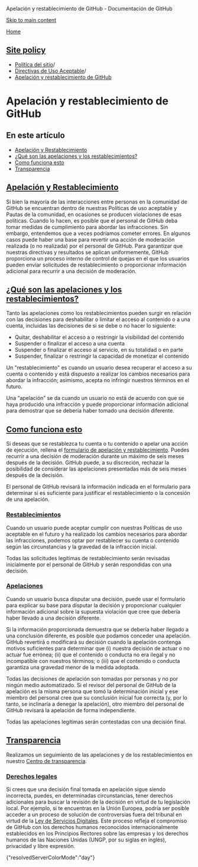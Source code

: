Apelación y restablecimiento de GitHub - Documentación de GitHub

[Skip to main content](#main-content)

[Home](/es)

[Site policy](/es/site-policy)
----------

* [Política del sitio](/es/site-policy)/
* [Directivas de Uso Aceptable](/es/site-policy/acceptable-use-policies)/
* [Apelación y restablecimiento de GitHub](/es/site-policy/acceptable-use-policies/github-appeal-and-reinstatement)

Apelación y restablecimiento de GitHub
==========

En este artículo
----------

* [Apelación y Restablecimiento](#appeal-and-reinstatement)
* [¿Qué son las apelaciones y los restablecimientos?](#what-are-appeals-and-reinstatements)
* [Como funciona esto](#how-this-works)
* [Transparencia](#transparency)

[Apelación y Restablecimiento](#appeal-and-reinstatement)
----------

Si bien la mayoría de las interacciones entre personas en la comunidad de GitHub se encuentran dentro de nuestras Políticas de uso aceptable y Pautas de la comunidad, en ocasiones se producen violaciones de esas políticas. Cuando lo hacen, es posible que el personal de GitHub deba tomar medidas de cumplimiento para abordar las infracciones. Sin embargo, entendemos que a veces podríamos cometer errores. En algunos casos puede haber una base para revertir una acción de moderación realizada (o no realizada) por el personal de GitHub. Para garantizar que nuestras directivas y resultados se aplican uniformemente, GitHub proporciona un proceso interno de control de quejas en el que los usuarios pueden enviar solicitudes de restablecimiento o proporcionar información adicional para recurrir a una decisión de moderación.

[¿Qué son las apelaciones y los restablecimientos?](#what-are-appeals-and-reinstatements)
----------

Tanto las apelaciones como los restablecimientos pueden surgir en relación con las decisiones para deshabilitar o limitar el acceso al contenido o a una cuenta, incluidas las decisiones de si se debe o no hacer lo siguiente:

* Quitar, deshabilitar el acceso a o restringir la visibilidad del contenido
* Suspender o finalizar el acceso a una cuenta
* Suspender o finalizar el acceso al servicio, en su totalidad o en parte
* Suspender, finalizar o restringir la capacidad de monetizar el contenido

Un "restablecimiento" es cuando un usuario desea recuperar el acceso a su cuenta o contenido y está dispuesto a realizar los cambios necesarios para abordar la infracción; asimismo, acepta no infringir nuestros términos en el futuro.

Una “apelación” se da cuando un usuario no está de acuerdo con que se haya producido una infracción y puede proporcionar información adicional para demostrar que se debería haber tomado una decisión diferente.

[Como funciona esto](#how-this-works)
----------

Si deseas que se restablezca tu cuenta o tu contenido o apelar una acción de ejecución, rellena el [formulario de apelación y restablecimiento](https://support.github.com/contact/reinstatement). Puedes recurrir a una decisión de moderación durante un máximo de seis meses después de la decisión. GitHub puede, a su discreción, rechazar la posibilidad de considerar las apelaciones presentadas más de seis meses después de la decisión.

El personal de GitHub revisará la información indicada en el formulario para determinar si es suficiente para justificar el restablecimiento o la concesión de una apelación.

### [Restablecimientos](#reinstatements) ###

Cuando un usuario puede aceptar cumplir con nuestras Políticas de uso aceptable en el futuro y ha realizado los cambios necesarios para abordar las infracciones, podemos optar por restablecer su cuenta o contenido según las circunstancias y la gravedad de la infracción inicial.

Todas las solicitudes legítimas de restablecimiento serán revisadas inicialmente por el personal de GitHub y serán respondidas con una decisión.

### [Apelaciones](#appeals) ###

Cuando un usuario busca disputar una decisión, puede usar el formulario para explicar su base para disputar la decisión y proporcionar cualquier información adicional sobre la supuesta violación que cree que debería haber llevado a una decisión diferente.

Si la información proporcionada demuestra que se debería haber llegado a una conclusión diferente, es posible que podamos conceder una apelación. GitHub revertirá o modificará su decisión cuando la apelación contenga motivos suficientes para determinar que (i) nuestra decisión de actuar o no actuar fue errónea; (ii) que el contenido o conducta no era ilegal y no incompatible con nuestros términos; o (iii) que el contenido o conducta garantiza una gravedad menor de la medida adoptada.

Todas las decisiones de apelación son tomadas por personas y no por ningún medio automatizado. Si el revisor del personal de GitHub de la apelación es la misma persona que tomó la determinación inicial y ese miembro del personal cree que su conclusión inicial fue correcta (y, por lo tanto, se inclinaría a denegar la apelación), otro miembro del personal de GitHub revisará la apelación de forma independiente.

Todas las apelaciones legítimas serán contestadas con una decisión final.

[Transparencia](#transparency)
----------

Realizamos un seguimiento de las apelaciones y de los restablecimientos en nuestro [Centro de transparencia](https://transparencycenter.github.com/appeals/).

### [Derechos legales](#legal-rights) ###

Si crees que una decisión final tomada en apelación sigue siendo incorrecta, puedes, en determinadas circunstancias, tener derechos adicionales para buscar la revisión de la decisión en virtud de tu legislación local. Por ejemplo, si te encuentras en la Unión Europea, podría ser posible acceder a un proceso de solución de controversias fuera del tribunal en virtud de la [Ley de Servicios Digitales](https://eur-lex.europa.eu/eli/reg/2022/2065/oj#d1e2819-1-1). Este proceso refleja el compromiso de GitHub con los derechos humanos reconocidos internacionalmente establecidos en los Principios Rectores sobre las empresas y los derechos humanos de las Naciones Unidas (UNGP, por su siglas en inglés), privacidad y libre expresión.

{"resolvedServerColorMode":"day"}
